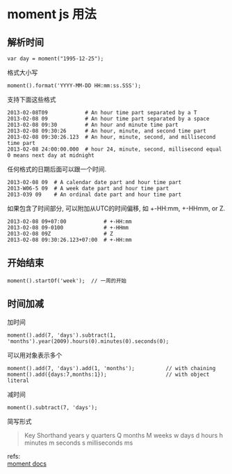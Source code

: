 # moment js 用法

## 解析时间

	var day = moment("1995-12-25");
格式大小写

	moment().format('YYYY-MM-DD HH:mm:ss.SSS');
支持下面这些格式 

	2013-02-08T09            # An hour time part separated by a T
	2013-02-08 09            # An hour time part separated by a space
	2013-02-08 09:30         # An hour and minute time part
	2013-02-08 09:30:26      # An hour, minute, and second time part
	2013-02-08 09:30:26.123  # An hour, minute, second, and millisecond time part
	2013-02-08 24:00:00.000  # hour 24, minute, second, millisecond equal 0 means next day at midnight
任何格式的日期后面可以跟一个时间.

	2013-02-08 09  # A calendar date part and hour time part
	2013-W06-5 09  # A week date part and hour time part
	2013-039 09    # An ordinal date part and hour time part
如果包含了时间部分, 可以附加从UTC的时间偏移, 如 +-HH:mm, +-HHmm, or Z.

	2013-02-08 09+07:00            # +-HH:mm
	2013-02-08 09-0100             # +-HHmm
	2013-02-08 09Z                 # Z
	2013-02-08 09:30:26.123+07:00  # +-HH:mm
## 开始结束

	moment().startOf('week');  // 一周的开始

## 时间加减
加时间

	moment().add(7, 'days').subtract(1, 'months').year(2009).hours(0).minutes(0).seconds(0);
可以用对象表示多个

	moment().add(7, 'days').add(1, 'months');          // with chaining
	moment().add({days:7,months:1});                   // with object literal
减时间 

	moment().subtract(7, 'days');

简写形式
>Key 	      Shorthand
years 	      y
quarters 	  Q
months 	      M
weeks         w
days          d
hours         h
minutes       m
seconds 	  s
milliseconds  ms





refs:  
[moment docs][1]   



[1]: http://momentjs.com/docs/